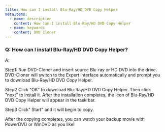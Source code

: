 ```yaml
---
title: How can I install Blu-Ray/HD DVD Copy Helper
metaItems:
  - name: description
    content: How can I install Blu-Ray/HD DVD Copy Helper
  - name: keywords
    content: DVD Cloner
---
```


### Q: How can I install Blu-Ray/HD DVD Copy Helper?

A:

Step1: Run DVD-Cloner and insert source Blu-ray or HD DVD into the drive. DVD-Cloner will switch to the Expert interface automatically and prompt you to download Blu-Ray/HD DVD Copy Helper.

Step2 Click "OK" to download Blu-Ray/HD DVD Copy Helper. Then click "next" to install it. After the installation completes, the icon of Blu-Ray/HD DVD Copy Helper will appear in the task bar.

Step3 Click" Start" and it will begin to copy.

After the copying completes, you can watch your backup movie with PowerDVD or WinDVD as you like!